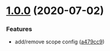 # [1.0.0](https://github.com/gabrielvv/vscode-talisman/compare/a479cc9105acec385fe11fc606d920854d7b3a55...v1.0.0) (2020-07-02)


### Features

* add/remove scope config ([a479cc9](https://github.com/gabrielvv/vscode-talisman/commit/a479cc9105acec385fe11fc606d920854d7b3a55))



